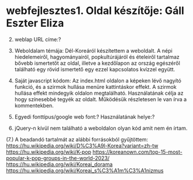 # webfejlesztes1. Oldal készítője: Gáll Eszter Eliza
2. weblap URL címe:?
3. Weboldalam témája:
Dél-Koreáról készítettem a weboldalt. A népi hiedelemeiről, hagyományairól, popkultúrájáról és ételeiről tartalmaz bővebb ismertetőt az oldal, illetve a kezdőlapon az ország egészéről található egy rövid ismertető egy ezzel kapcsolatos kvízzel együtt.
4. Saját javascript kódom:
Az index.html oldalon a képeken lévő nagyító funkció, és a szirmok hullása menüre kattintáskor effekt. A szirmok hullása effekt mindegyik oldalon megtalálható.
Használatának célja az hogy színesebbé tegyék az oldalt.
Működésük részletesen le van írva a kommentekben.
5. Egyedi fonttípus/google web font:?
Használatának helye:?

6. jQuery-n kívül nem található a weboldalon olyan kód amit nem én írtam.



(7.) A beadandó tartalmát az alábbi forrásokból gyűjtöttem:
https://hu.wikipedia.org/wiki/D%C3%A9l-Korea?variant=zh-tw
https://hu.wikipedia.org/wiki/K-pop
https://koreanown.com/top-15-most-popular-k-pop-groups-in-the-world-2023/
https://hu.wikipedia.org/wiki/Koreai_dorama
https://hu.wikipedia.org/wiki/Koreai_s%C3%A1m%C3%A1nizmus
